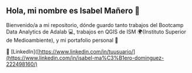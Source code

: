 ## Hola, mi nombre es Isabel Mañero 👋

Bienvenido/a a mi repositorio, dónde guardo tanto trabajos del Bootcamp Data Analytics de Adalab 💻, trabajos en QGIS de ISM 🌍(Instituto Superior de Medioambiente), y mi portafolio personal 📂


🔗 [LinkedIn]([https://www.linkedin.com/in/tuusuario/](https://www.linkedin.com/in/isabel-ma%C3%B1ero-dominguez-222498160/) 
